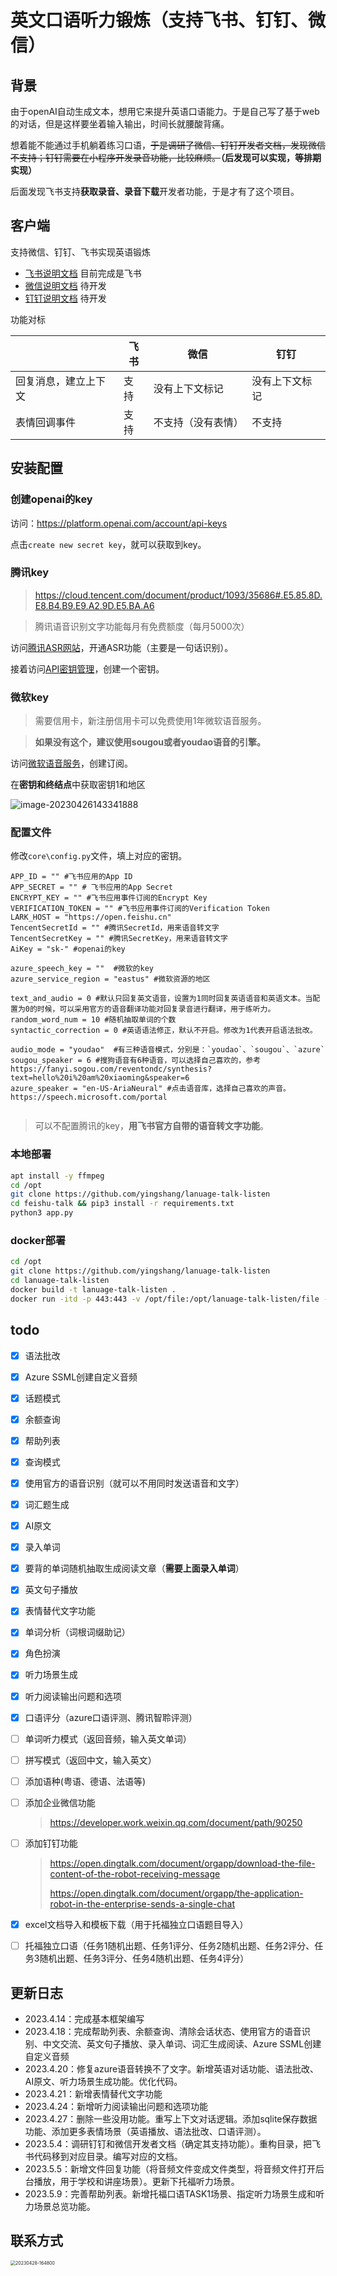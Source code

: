 # 英文口语听力锻炼（支持飞书、钉钉、微信）

## 背景
由于openAI自动生成文本，想用它来提升英语口语能力。于是自己写了基于web的对话，但是这样要坐着输入输出，时间长就腰酸背痛。

想着能不能通过手机躺着练习口语，~~于是调研了微信、钉钉开发者文档，发现微信不支持；钉钉需要在小程序开发录音功能，比较麻烦。~~**（后发现可以实现，等排期实现）**

后面发现飞书支持**获取录音、录音下载**开发者功能，于是才有了这个项目。

## 客户端

支持微信、钉钉、飞书实现英语锻炼

- [飞书说明文档](feishu.md) 目前完成是飞书
- [微信说明文档](weixin.md) 待开发
- [钉钉说明文档](dingding.md)  待开发

功能对标

|                      | 飞书 | 微信               | 钉钉           |
| -------------------- | ---- | ------------------ | -------------- |
| 回复消息，建立上下文 | 支持 | 没有上下文标记     | 没有上下文标记 |
| 表情回调事件         | 支持 | 不支持（没有表情） | 不支持         |




## 安装配置

### 创建openai的key

访问：https://platform.openai.com/account/api-keys

点击`create new secret key`，就可以获取到key。



### 腾讯key

> https://cloud.tencent.com/document/product/1093/35686#.E5.85.8D.E8.B4.B9.E9.A2.9D.E5.BA.A6

> 腾讯语音识别文字功能每月有免费额度（每月5000次）

访问[腾讯ASR网站](https://console.cloud.tencent.com/asr)，开通ASR功能（主要是一句话识别）。

接着访问[API密钥管理](https://console.cloud.tencent.com/cam/capi)，创建一个密钥。



### 微软key

> 需要信用卡，新注册信用卡可以免费使用1年微软语音服务。

> **如果没有这个，建议使用sougou或者youdao语音的引擎。**

访问[微软语音服务](https://portal.azure.com/#view/Microsoft_Azure_ProjectOxford/CognitiveServicesHub/~/SpeechServices)，创建订阅。

在**密钥和终结点**中获取密钥1和地区

![image-20230426143341888](img/image-20230426143341888.png)



### 配置文件

修改`core\config.py`文件，填上对应的密钥。

```
APP_ID = "" #飞书应用的App ID
APP_SECRET = "" # 飞书应用的App Secret
ENCRYPT_KEY = "" #飞书应用事件订阅的Encrypt Key
VERIFICATION_TOKEN = "" #飞书应用事件订阅的Verification Token
LARK_HOST = "https://open.feishu.cn"
TencentSecretId = "" #腾讯SecretId，用来语音转文字
TencentSecretKey = "" #腾讯SecretKey，用来语音转文字
AiKey = "sk-" #openai的key

azure_speech_key = ""  #微软的key
azure_service_region = "eastus" #微软资源的地区

text_and_audio = 0 #默认只回复英文语音，设置为1同时回复英语语音和英语文本。当配置为0的时候，可以采用官方的语音翻译功能对回复录音进行翻译，用于练听力。
random_word_num = 10 #随机抽取单词的个数
syntactic_correction = 0 #英语语法修正，默认不开启。修改为1代表开启语法批改。

audio_mode = "youdao"  #有三种语音模式，分别是：`youdao`、`sougou`、`azure`
sougou_speaker = 6 #搜狗语音有6种语音，可以选择自己喜欢的，参考https://fanyi.sogou.com/reventondc/synthesis?text=hello%20i%20am%20xiaoming&speaker=6
azure_speaker = "en-US-AriaNeural" #点击语音库，选择自己喜欢的声音。https://speech.microsoft.com/portal


```

> 可以不配置腾讯的key，**用飞书官方自带的语音转文字功能**。



### 本地部署

```bash
apt install -y ffmpeg
cd /opt 
git clone https://github.com/yingshang/lanuage-talk-listen
cd feishu-talk && pip3 install -r requirements.txt
python3 app.py
```

### docker部署
```bash
cd /opt 
git clone https://github.com/yingshang/lanuage-talk-listen
cd lanuage-talk-listen
docker build -t lanuage-talk-listen .
docker run -itd -p 443:443 -v /opt/file:/opt/lanuage-talk-listen/file --restart=always lanuage-talk-listen
```





## todo

- [x] 语法批改

- [x] Azure SSML创建自定义音频

- [x] 话题模式


- [x] 余额查询
- [x] 帮助列表
- [x] 查询模式
- [x] 使用官方的语音识别（就可以不用同时发送语音和文字）
- [x] 词汇题生成


- [x] AI原文

- [x] 录入单词

- [x] 要背的单词随机抽取生成阅读文章（**需要上面录入单词**）

- [x] 英文句子播放

- [x] 表情替代文字功能

- [x] 单词分析（词根词缀助记）

- [x] 角色扮演

- [x] 听力场景生成

- [X] 听力阅读输出问题和选项

- [x] 口语评分（azure口语评测、腾讯智聆评测）

- [ ] 单词听力模式（返回音频，输入英文单词）

- [ ] 拼写模式（返回中文，输入英文）

- [ ] 添加语种(粤语、德语、法语等)

- [ ] 添加企业微信功能

  > https://developer.work.weixin.qq.com/document/path/90250

- [ ] 添加钉钉功能

  > https://open.dingtalk.com/document/orgapp/download-the-file-content-of-the-robot-receiving-message
  >
  > https://open.dingtalk.com/document/orgapp/the-application-robot-in-the-enterprise-sends-a-single-chat

- [X] excel文档导入和模板下载（用于托福独立口语题目导入）
- [ ] 托福独立口语（任务1随机出题、任务1评分、任务2随机出题、任务2评分、任务3随机出题、任务3评分、任务4随机出题、任务4评分）



## 更新日志

- 2023.4.14：完成基本框架编写
- 2023.4.18：完成帮助列表、余额查询、清除会话状态、使用官方的语音识别、中文交流、英文句子播放、录入单词、词汇生成阅读、Azure SSML创建自定义音频
- 2023.4.20：修复azure语音转换不了文字。新增英语对话功能、语法批改、AI原文、听力场景生成功能。优化代码。
- 2023.4.21：新增表情替代文字功能
- 2023.4.24：新增听力阅读输出问题和选项功能
- 2023.4.27：删除一些没用功能。重写上下文对话逻辑。添加sqlite保存数据功能、添加更多表情场景（英语播放、语法批改、口语评测）。
- 2023.5.4：调研钉钉和微信开发者文档（确定其支持功能）。重构目录，把飞书代码移到对应目录。编写对应的文档。
- 2023.5.5：新增文件回复功能（将音频文件变成文件类型，将音频文件打开后台播放，用于学校和讲座场景）。更新下托福听力场景。
- 2023.5.9：完善帮助列表。新增托福口语TASK1场景、指定听力场景生成和听力场景总览功能。


## 联系方式

<img src="img/20230428-164800.png" alt="20230428-164800" style="zoom:50%;" />

